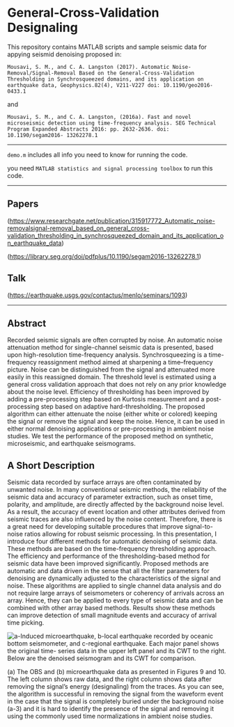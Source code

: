 # General-Cross-Validation Designaling       

This repository contains MATLAB scripts and sample seismic data for appying seismid denoising proposed in:

`Mousavi, S. M., and C. A. Langston (2017). Automatic Noise-Removal/Signal-Removal Based on the
General-Cross-Validation Thresholding in Synchrosqueezed domains, and its application on earthquake data,
Geophysics.82(4), V211-V227 doi: 10.1190/geo2016-0433.1`

and 

`Mousavi, S. M., and C. A. Langston, (2016a). Fast and novel microseismic detection using time-frequency
analysis. SEG Technical Program Expanded Abstracts 2016: pp. 2632-2636. doi: 10.1190/segam2016-
13262278.1`

------------------------------------------

`demo.m` includes all info you need to know for running the code. 

you need `MATLAB statistics and signal processing toolbox` to run this code.

------------------------------------------

## Papers
(https://www.researchgate.net/publication/315917772_Automatic_noise-removalsignal-removal_based_on_general_cross-validation_thresholding_in_synchrosqueezed_domain_and_its_application_on_earthquake_data)

(https://library.seg.org/doi/pdfplus/10.1190/segam2016-13262278.1)

## Talk 
(https://earthquake.usgs.gov/contactus/menlo/seminars/1093)

------------------------------------------

## Abstract 
Recorded seismic signals are often corrupted by noise. An automatic noise attenuation method for single-channel seismic data is presented, based upon high-resolution time-frequency analysis. Synchrosqueezing is a time-frequency reassignment method aimed at sharpening a time–frequency picture. Noise can be distinguished from the signal and attenuated more easily in this reassigned domain. The threshold level is estimated using a general cross validation approach that does not rely on any prior knowledge about the noise level. Efficiency of thresholding has been improved by adding a pre-processing step based on Kurtosis measurement and a post-processing step based on adaptive hard-thresholding. The proposed algorithm can either attenuate the noise (either white or colored) keeping the signal or remove the signal and keep the noise. Hence, it can be used in either normal denoising applications or pre-processing in ambient noise studies. We test the performance of the proposed method on synthetic, microseismic, and earthquake seismograms.

## A Short Description 
Seismic data recorded by surface arrays are often contaminated by unwanted noise. In many conventional seismic methods, 
the reliability of the seismic data and accuracy of parameter extraction, such as onset time, polarity, and amplitude, 
are directly affected by the background noise level. As a result, the accuracy of event location and other attributes 
derived from seismic traces are also influenced by the noise content. Therefore, there is a great need for developing 
suitable procedures that improve signal-to-noise ratios allowing for robust seismic processing. In this presentation, 
I introduce four different methods for automatic denoising of seismic data. These methods are based on the time-frequency 
thresholding approach. The efficiency and performance of the thresholding-based method for seismic data have been improved 
significantly. Proposed methods are automatic and data driven in the sense that all the filter parameters for denoising are 
dynamically adjusted to the characteristics of the signal and noise. These algorithms are applied to single channel data 
analysis and do not require large arrays of seismometers or coherency of arrivals across an array. Hence, they can be applied
to every type of seismic data and can be combined with other array based methods. Results show these methods can improve 
detection of small magnitude events and accuracy of arrival time picking.

![a-Induced microearthquake, b-local earthquake recorded by oceanic bottom seismometer, and c-regional earthquake. 
Each major panel shows the original time- series data in the upper left panel and its CWT to the right. Below are
the denoised seismogram and its CWT for comparison.](Fig.png)

(a) The OBS and (b) microearthquake data as presented in Figures 9 and 10.
The left column shows raw data, and the right column shows data after removing the
signal’s energy (designaling) from the traces. As you can see, the algorithm is successful
in removing the signal from the waveform event in the case that the signal is completely
buried under the background noise (a-3) and it is hard to identify the presence of the
signal and removing it using the commonly used time normalizations in ambient noise
studies.


